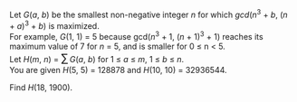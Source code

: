 <p>Let <var>G</var>(<var>a</var>, <var>b</var>) be the smallest non-negative integer <var>n</var> for which <dfn title="Greatest common divisor">gcd</dfn>(<var>n</var><sup>3</sup> + <var>b</var>, (<var>n</var> + <var>a</var>)<sup>3</sup> + <var>b</var>) is maximized.<br />
For example, <var>G</var>(1, 1) = 5 because gcd(<var>n</var><sup>3</sup> + 1, (<var>n</var> + 1)<sup>3</sup> + 1) reaches its maximum value of 7 for <var>n</var> = 5, and is smaller for 0 ≤ n &lt; 5.<br />
Let <var>H</var>(<var>m</var>, <var>n</var>) = <span style="font-size:larger;"><span style="font-size:larger;">∑</span></span> <var>G</var>(<var>a</var>, <var>b</var>) for 1 ≤ <var>a</var> ≤ <var>m</var>, 1 ≤ <var>b</var> ≤ <var>n</var>.<br />
You are given <var>H</var>(5, 5) = 128878 and <var>H</var>(10, 10) = 32936544.
</p><p>Find <var>H</var>(18, 1900).</p>
